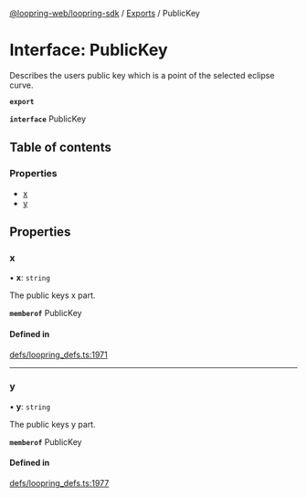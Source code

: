 [@loopring-web/loopring-sdk](../README.md) / [Exports](../modules.md) / PublicKey

# Interface: PublicKey

Describes the users public key which is a point of the selected eclipse curve.

**`export`**

**`interface`** PublicKey

## Table of contents

### Properties

- [x](PublicKey.md#x)
- [y](PublicKey.md#y)

## Properties

### x

• **x**: `string`

The public keys x part.

**`memberof`** PublicKey

#### Defined in

[defs/loopring_defs.ts:1971](https://github.com/Loopring/loopring_sdk/blob/02976c9/src/defs/loopring_defs.ts#L1971)

___

### y

• **y**: `string`

The public keys y part.

**`memberof`** PublicKey

#### Defined in

[defs/loopring_defs.ts:1977](https://github.com/Loopring/loopring_sdk/blob/02976c9/src/defs/loopring_defs.ts#L1977)
